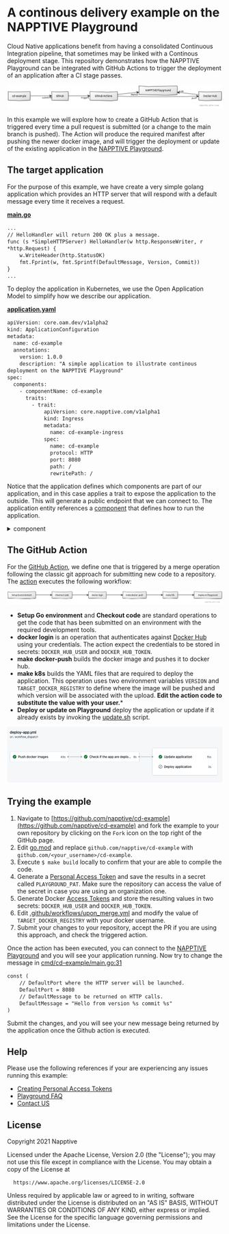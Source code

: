 # A continous delivery example on the NAPPTIVE Playground

Cloud Native applications benefit from having a consolidated Continuous Integration pipeline, that sometimes may be linked with a Continous deployment stage. This repository demonstrates how the NAPPTIVE Playground can be integrated with GitHub Actions to trigger the deployment of an application after a CI stage passes.

<!-- [cd-example]- submit PR >[GitHub]--triggers >[GitHub Actions]--deploys>[NAPPTIVE Playground]
[GitHub Actions]-- push>[Docker Hub]
[NAPPTIVE Playground] pulls >[Docker Hub] -->

![CD workflow](images/workflow.png)


In this example we will explore how to create a GitHub Action that is triggered every time a pull request is submitted (or a change to the main branch is pushed). The Action will produce the required manifest after pushing the newer docker image, and will trigger the deployment or update of the existing application in the [NAPPTIVE Playground](https://napptive.com/playground).

## The target application

For the purpose of this example, we have create a very simple golang application which provides an HTTP server that will respond with a default message every time it receives a request.

**[main.go](cmd/cd-example/main.go)**

```
...
// HelloHandler will return 200 OK plus a message.
func (s *SimpleHTTPServer) HelloHandler(w http.ResponseWriter, r *http.Request) {
	w.WriteHeader(http.StatusOK)
	fmt.Fprint(w, fmt.Sprintf(DefaultMessage, Version, Commit))
}
...
```

To deploy the application in Kubernetes, we use the Open Application Model to simplify how we describe our application.

**[application.yaml](deployments/020.cd-example.appconfig.yaml)**

```
apiVersion: core.oam.dev/v1alpha2
kind: ApplicationConfiguration
metadata:
  name: cd-example
  annotations:
    version: 1.0.0
    description: "A simple application to illustrate continous deployment on the NAPPTIVE Playground"
spec:
  components:
    - componentName: cd-example
      traits:
        - trait:
            apiVersion: core.napptive.com/v1alpha1
            kind: Ingress
            metadata:
              name: cd-example-ingress
            spec:
              name: cd-example
              protocol: HTTP
              port: 8080
              path: /
              rewritePath: /
```
Notice that the application defines which components are part of our application, and in this case applies a trait to expose the application to the outside. This will generate a public endpoint that we can connect to. The application entity references a [component](deployments/010.cd-example.component.yaml) that defines how to run the application.

<details>
<summary>component</summary>

```
apiVersion: core.oam.dev/v1alpha2
kind: Component
metadata:
  name: cd-example
spec:
  workload:
    apiVersion: core.oam.dev/v1alpha2
    kind: ContainerizedWorkload
    metadata:
      name: cd-example
    spec:
      osType: linux
      containers:
        - name: cd-example
          securityContext:
            runAsUser: 1001
          image: TARGET_DOCKER_REGISTRY/cd-example:VERSION
          imagePullPolicy: Always
          resources:
            cpu:
              required: 150m
            memory:
              required: 256Mi
          ports:
            - name: http
              value: 8080
              containerPort: 8080
              type: tcp

```
</details>

## The GitHub Action

For the [GitHub Action](https://github.com/features/actions), we define one that is triggered by a merge operation following the classic git approach for submitting new code to a repository. The [action](.github/workflows/upon_merge.yml) executes the following workflow:

<!-- [Setup Go environment]->[Checkout code]->[docker login]->[make docker-push]->[make k8s]->[Deploy on Playground] -->

![Action workflow](images/action.png)

* **Setup Go environment** and **Checkout code** are standard operations to get the code that has been submitted on an environment with the required development tools.
* **docker login** is an operation that authenticates against [Docker Hub](hub.docker.com) using your credentials. The action expect the credentials to be stored in secrets: `DOCKER_HUB_USER` and `DOCKER_HUB_TOKEN`.
* **make docker-push** builds the docker image and pushes it to docker hub.
* **make k8s** builds the YAML files that are required to deploy the application. This operation uses two environment variables `VERSION` and `TARGET_DOCKER_REGISTRY` to define where the image will be pushed and which version will be associated with the upload. **Edit the action code to substitute the value with your user.***
* **Deploy or update on Playground** deploy the application or update if it already exists by invoking the [update.sh](scripts/update.sh) script.

![Github Action](images/github-action.png)

## Trying the example

1. Navigate to [https://github.com/napptive/cd-example](https://github.com/napptive/cd-example) and fork the example to your own repository by clicking on the `Fork` icon on the top right of the GitHub page.
2. Edit [go.mod](go.mod) and replace `github.com/napptive/cd-example` with `github.com/<your_username>/cd-example`.
3. Execute `$ make build` locally to confirm that your are able to compile the code.
4. Generate a [Personal Access Token](https://docs.napptive.com/guides/04.5.Using_personal_access_tokens.html) and save the results in a secret called `PLAYGROUND_PAT`. Make sure the repository can access the value of the secret in case you are using an organization one.
5. Generate Docker [Access Tokens](https://docs.docker.com/docker-hub/access-tokens/) and store the resulting values in two secrets: `DOCKER_HUB_USER` and `DOCKER_HUB_TOKEN`.
6. Edit [.github/workflows/upon_merge.yml](.github/workflows/upon_merge.yml) and modify the value of `TARGET_DOCKER_REGISTRY` with your docker username.
7. Submit your changes to your repository, accept the PR if you are using this approach, and check the triggered action.

Once the action has been executed, you can connect to the [NAPPTIVE Playground](https://playground.napptive.dev) and you will see your application running. Now try to change the message in [cmd/cd-example/main.go:31](cmd/cd-example/main.go)

```
const (
	// DefaultPort where the HTTP server will be launched.
	DefaultPort = 8080
	// DefaultMessage to be returned on HTTP calls.
	DefaultMessage = "Hello from version %s commit %s"
)
```

Submit the changes, and you will see your new message being returned by the application once the Github action is executed.

## Help

Please use the following references if your are experiencing any issues running this example:

* [Creating Personal Access Tokens](https://docs.napptive.com/guides/04.5.Using_personal_access_tokens.html)
* [Playground FAQ](https://docs.napptive.com/07.FAQ.html)
* [Contact US](https://gitter.im/napptive/community)

## License

 Copyright 2021 Napptive

 Licensed under the Apache License, Version 2.0 (the "License");
 you may not use this file except in compliance with the License.
 You may obtain a copy of the License at

      https://www.apache.org/licenses/LICENSE-2.0

 Unless required by applicable law or agreed to in writing, software
 distributed under the License is distributed on an "AS IS" BASIS,
 WITHOUT WARRANTIES OR CONDITIONS OF ANY KIND, either express or implied.
 See the License for the specific language governing permissions and
 limitations under the License.